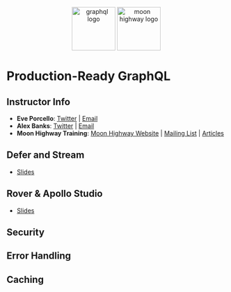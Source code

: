 <p align="center">
<img src="https://upload.wikimedia.org/wikipedia/commons/thumb/1/17/GraphQL_Logo.svg/512px-GraphQL_Logo.svg.png" width="100" alt="graphql logo"/>
<img src="https://i.imgur.com/migo24P.png" width="100" alt="moon highway logo"/>
</p>

# Production-Ready GraphQL

## Instructor Info

- **Eve Porcello**: [Twitter](https://twitter.com/eveporcello) | [Email](mailto:eve@moonhighway.com)
- **Alex Banks**: [Twitter](https://twitter.com/moontahoe) | [Email](mailto:alex@moonhighway.com)
- **Moon Highway Training**: [Moon Highway Website](https://www.moonhighway.com) | [Mailing List](http://bit.ly/moonhighway) | [Articles](https://www.moonhighway.com/articles)

## Defer and Stream

- [Slides](https://slides.com/moonhighway/prod-ready-graphql)

## Rover & Apollo Studio

- [Slides](https://slides.com/moonhighway/apollo-tooling/)

## Security

## Error Handling

## Caching
